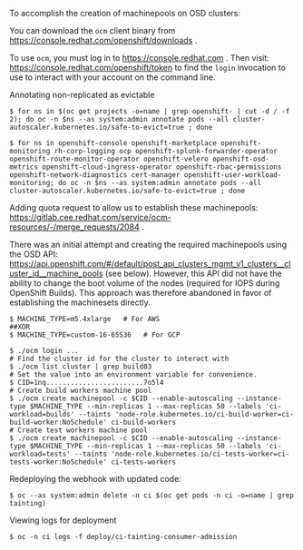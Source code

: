 To accomplish the creation of machinepools on OSD clusters:

You can download the `ocm` client binary from https://console.redhat.com/openshift/downloads . 

To use `ocm`, you must log in to https://console.redhat.com . Then visit: https://console.redhat.com/openshift/token
to find the `login` invocation to use to interact with your account on the command line.

Annotating non-replicated as evictable
```shell
$ for ns in $(oc get projects -o=name | grep openshift- | cut -d / -f 2); do oc -n $ns --as system:admin annotate pods --all cluster-autoscaler.kubernetes.io/safe-to-evict=true ; done     

$ for ns in openshift-console openshift-marketplace openshift-monitoring rh-corp-logging ocp openshift-splunk-forwarder-operator openshift-route-monitor-operator openshift-velero openshift-osd-metrics openshift-cloud-ingress-operator openshift-rbac-permissions openshift-network-diagnostics cert-manager openshift-user-workload-monitoring; do oc -n $ns --as system:admin annotate pods --all cluster-autoscaler.kubernetes.io/safe-to-evict=true ; done
```

Adding quota request to allow us to establish these machinepools: https://gitlab.cee.redhat.com/service/ocm-resources/-/merge_requests/2084 . 


There was an initial attempt and creating the required machinepools using the OSD API:
https://api.openshift.com/#/default/post_api_clusters_mgmt_v1_clusters__cluster_id__machine_pools (see below).
However, this API did not have the ability to change the boot volume of the nodes (required for
IOPS during OpenShift Builds). This approach was therefore abandoned in favor of establishing the
machinesets directly.
```shell
$ MACHINE_TYPE=m5.4xlarge   # For AWS
##XOR
$ MACHINE_TYPE=custom-16-65536   # For GCP

$ ./ocm login ...
# Find the cluster id for the cluster to interact with
$ ./ocm list cluster | grep build03
# Set the value into an environment variable for convenience. 
$ CID=1nq........................7o5l4
# Create build workers machine pool
$ ./ocm create machinepool -c $CID --enable-autoscaling --instance-type $MACHINE_TYPE --min-replicas 1 --max-replicas 50 --labels 'ci-workload=builds' --taints 'node-role.kubernetes.io/ci-build-worker=ci-build-worker:NoSchedule' ci-build-workers
# Create test workers machine pool
$ ./ocm create machinepool -c $CID --enable-autoscaling --instance-type $MACHINE_TYPE --min-replicas 1 --max-replicas 50 --labels 'ci-workload=tests' --taints 'node-role.kubernetes.io/ci-tests-worker=ci-tests-worker:NoSchedule' ci-tests-workers
```




Redeploying the webhook with updated code:
```shell
$ oc --as system:admin delete -n ci $(oc get pods -n ci -o=name | grep tainting)
```

Viewing logs for deployment
```shell
$ oc -n ci logs -f deploy/ci-tainting-consumer-admission
```


